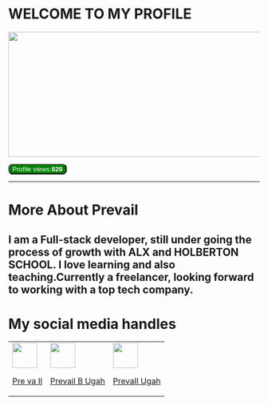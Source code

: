 # **WELCOME TO MY PROFILE**

<span style="border-radius:15px">
<img src="https://user-images.githubusercontent.com/117872283/216630951-f8a1a61d-6dc0-4e34-8f91-542d753a9c56.PNG" width="600px" height="250px">
</span>

<button style="background-color:green;color:white;border-radius:8px;">Profile views:<b>829</b></button>
___

# More About Prevail
## I am a Full-stack developer, still under going the process of growth with **ALX** and **HOLBERTON SCHOOL**. I love learning and also teaching.Currently a freelancer, looking forward to working with a top tech company.
# My social media handles
<table>
<tr>
<td>
<a href="https://www.facebook.com/prevail.ugah"><img src="https://user-images.githubusercontent.com/117872283/216627520-39d4cbab-91af-4293-841f-da48165ae7f3.png" width="50px" height="50px"><p>Pre va Il</p></a>
</td>
<td>
<a href="https://twitter.com/prevail_ugah"><img src="https://user-images.githubusercontent.com/117872283/216627371-9e5eded6-89c7-4a12-af7c-8fe3170fc4f1.png" width="50px" height="50px"><p>Prevail B Ugah</p></a>
</td>
<td>
<a href="https://www.linkedin.com/in/prevail-b-ugah-3aa845263"><img src="https://user-images.githubusercontent.com/117872283/216627186-f04f0b98-68e8-4688-a70a-e64fc9fc80d0.png" width="50px" height="50px"><p>PrevaIl Ugah</p></a>
</td>
</tr>

</table>














